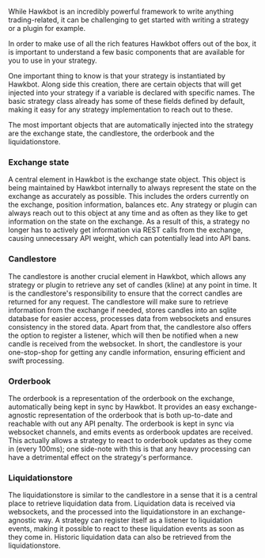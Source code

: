 While Hawkbot is an incredibly powerful framework to write anything trading-related, it can be challenging to get started with writing a strategy
or a plugin for example.

In order to make use of all the rich features Hawkbot offers out of the box, it is important to understand a few basic components that are available
for you to use in your strategy.

One important thing to know is that your strategy is instantiated by Hawkbot. Along side this creation, there are certain objects that will get 
injected into your strategy if a variable is declared with specific names. The basic strategy class already has some of these fields defined by default,
making it easy for any strategy implementation to reach out to these.

The most important objects that are automatically injected into the strategy are the exchange state, the candlestore, the orderbook and the liquidationstore.

### Exchange state

A central element in Hawkbot is the exchange state object. This object is being maintained by Hawkbot internally to always represent the state on the exchange as
accurately as possible. This includes the orders currently on the exchange, position information, balances etc. Any strategy or plugin can always reach out to this object
at any time and as often as they like to get information on the state on the exchange. As a result of this, a strategy no longer has to actively get information
via REST calls from the exchange, causing unnecessary API weight, which can potentially lead into API bans.

### Candlestore

The candlestore is another crucial element in Hawkbot, which allows any strategy or plugin to retrieve any set of candles (kline) at any point in time. It is the
candlestore's responsibility to ensure that the correct candles are returned for any request. The candlestore will make sure to retrieve information from the exchange
if needed, stores candles into an sqlite database for easier access, processes data from websockets and ensures consistency in the stored data. Apart from that,
the candlestore also offers the option to register a listener, which will then be notified when a new candle is received from the websocket.
In short, the candlestore is your one-stop-shop for getting any candle information, ensuring efficient and swift processing.

### Orderbook

The orderbook is a representation of the orderbook on the exchange, automatically being kept in sync by Hawkbot. It provides an easy exchange-agnostic representation
of the orderbook that is both up-to-date and reachable with out any API penalty. The orderbook is kept in sync via websocket channels, and emits events as orderbook updates
are received. This actually allows a strategy to react to orderbook updates as they come in (every 100ms); one side-note with this is that any heavy processing can have
a detrimental effect on the strategy's performance.

### Liquidationstore

The liquidationstore is similar to the candlestore in a sense that it is a central place to retrieve liquidation data from. Liquidation data is received via websockets,
and the processed into the liquidationstore in an exchange-agnostic way. A strategy can register itself as a listener to liquidation events, making it possible to react to
these liquidation events as soon as they come in. Historic liquidation data can also be retrieved from the liquidationstore.